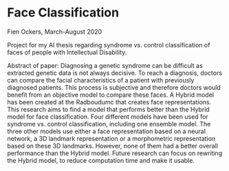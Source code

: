 # Face Classification 
Fien Ockers, March-August 2020

Project for my AI thesis regarding syndrome vs. control classification of faces of people with Intellectual Disability. 

Abstract of paper:
   Diagnosing a genetic syndrome can be difficult as extracted genetic data is not always decisive. To reach a diagnosis, 
   doctors can compare the facial characteristics of a patient with previously diagnosed patients. This process is subjective 
   and therefore doctors would benefit from an objective model to compare these faces. A Hybrid model has been created at the 
   Radboudumc that creates face representations. This research aims to find a model that performs better than the Hybrid model 
   for face classification. Four different models have been used for syndrome vs. control classification, including one ensemble 
   model. The three other models use either a face representation based on a neural network, a 3D landmark representation or a 
   morphometric representation based on these 3D landmarks. However, none of them had a better overall performance than the 
   Hybrid model. Future research can focus on rewriting the Hybrid model, to reduce computation time and make it usable.
